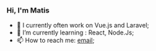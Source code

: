 ### Hi, I'm Matis

- 🔭 I currently often work on Vue.js and Laravel;
- 🌱 I’m currently learning : React, Node.Js;
- 📫 How to reach me: [email](mailto:matis.baguelin@gmail.com);
